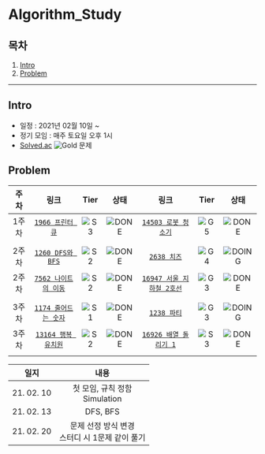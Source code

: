 # Algorithm_Study

## 목차
1. [Intro](#Intro)
2. [Problem](#Problem)

---

## Intro

* 일정 : 2021년 02월 10일 ~ 
* 정기 모임 : 매주 토요일 오후 1시
* [Solved.ac](https://solved.ac/problems/level)  ![Gold] 문제


## Problem

|  주차  | 링크                  | Tier | 상태 | 링크                  | Tier | 상태 
|  :--:  | :--------------------: | :----:| :----:| :--------------------: | :----:| :----:|
|  1주차  | [`1966 프린터 큐`](https://www.acmicpc.net/problem/1966) | ![S3] | ![DONE] | [`14503 로봇 청소기`](https://www.acmicpc.net/problem/14503) | ![G5] | ![DONE] |
|   |
|  2주차  | [`1260 DFS와 BFS`](https://www.acmicpc.net/problem/1260) | ![S2] | ![DONE] | [`2638 치즈`](https://www.acmicpc.net/problem/2638) | ![G4] | ![DOING] |
|  2주차  | [`7562 나이트의 이동`](https://www.acmicpc.net/problem/7562) | ![S2] | ![DONE] | [`16947 서울 지하철 2호선`](https://www.acmicpc.net/problem/16947) | ![G3] | ![DONE] |
|   |
|  3주차  | [`1174 줄어드는 숫자`](https://www.acmicpc.net/problem/1174) | ![S1] | ![DONE] | [`1238 파티`](https://www.acmicpc.net/problem/1238) | ![G3] | ![DOING] |
|  3주차  | [`13164 행복 유치원`](https://www.acmicpc.net/problem/13164) | ![S2] | ![DONE] | [`16926 배열 돌리기 1`](https://www.acmicpc.net/problem/16926) | ![S3] | ![DONE] |
|   |


|  일지  |  내용  |
|  :--:  | :----------: |
|  21. 02. 10  | 첫 모임, 규칙 정함 <br> Simulation |
|  21. 02. 13  | DFS, BFS |
|  21. 02. 20  | 문제 선정 방식 변경 <br> 스터디 시 1문제 같이 풀기 |


[DOING]: https://img.shields.io/badge/-DOING-red
[DONE]: https://img.shields.io/badge/-DONE-brightgreen
[Gold]: https://img.shields.io/badge/Silver-Gold-yellow
[S5]: https://static.solved.ac/tier_small/6.svg
[S4]: https://static.solved.ac/tier_small/7.svg
[S3]: https://static.solved.ac/tier_small/8.svg
[S2]: https://static.solved.ac/tier_small/9.svg
[S1]: https://static.solved.ac/tier_small/10.svg
[G5]: https://static.solved.ac/tier_small/11.svg
[G4]: https://static.solved.ac/tier_small/12.svg
[G3]: https://static.solved.ac/tier_small/13.svg
